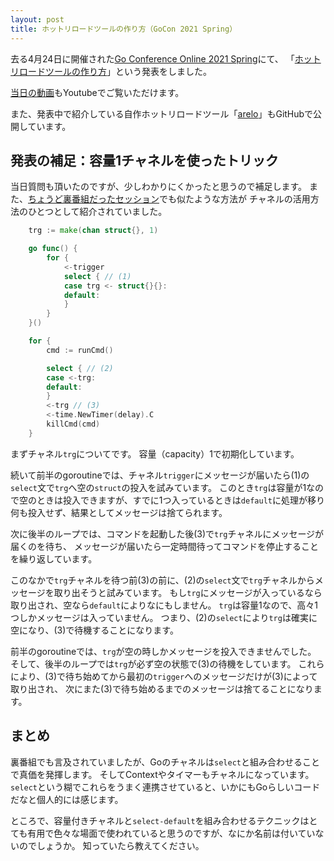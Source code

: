 ```yaml
---
layout: post
title: ホットリロードツールの作り方（GoCon 2021 Spring）
---
```


去る4月24日に開催された[Go Conference Online 2021 Spring](https://gocon.jp/)にて、
「[ホットリロードツールの作り方](https://gocon.jp/sessions/session-b3-l/)」という発表をしました。

<script async class="speakerdeck-embed" data-id="0a3c72815795454aa550c6092b26239a" data-ratio="1.77777777777778" src="//speakerdeck.com/assets/embed.js"></script>

[当日の動画](https://www.youtube.com/watch?v=x4BE6txBIR4&t=228s)もYoutubeでご覧いただけます。

また、発表中で紹介している自作ホットリロードツール「[arelo](https://github.com/makiuchi-d/arelo)」もGitHubで公開しています。

## 発表の補足：容量1チャネルを使ったトリック

当日質問も頂いたのですが、少しわかりにくかったと思うので補足します。
また、[ちょうど裏番組だったセッション](https://gocon.jp/sessions/session-a3-l/)でも似たような方法が
チャネルの活用方法のひとつとして紹介されていました。

```Go
	trg := make(chan struct{}, 1)

	go func() {
		for {
			<-trigger
			select { // (1)
			case trg <- struct{}{}:
			default:
			}
		}
	}()

	for {
		cmd := runCmd()

		select { // (2)
		case <-trg:
		default:
		}
		<-trg // (3)
		<-time.NewTimer(delay).C
		killCmd(cmd)
	}
```

まずチャネル`trg`についてです。
容量（capacity）1で初期化しています。

続いて前半のgoroutineでは、チャネル`trigger`にメッセージが届いたら(1)の`select`文で`trg`へ空の`struct`の投入を試みています。
このとき`trg`は容量が1なので空のときは投入できますが、すでに1つ入っているときは`default`に処理が移り何も投入せず、結果としてメッセージは捨てられます。

次に後半のループでは、コマンドを起動した後(3)で`trg`チャネルにメッセージが届くのを待ち、
メッセージが届いたら一定時間待ってコマンドを停止することを繰り返しています。

このなかで`trg`チャネルを待つ前(3)の前に、(2)の`select`文で`trg`チャネルからメッセージを取り出そうと試みています。
もし`trg`にメッセージが入っているなら取り出され、空なら`default`によりなにもしません。
`trg`は容量1なので、高々1つしかメッセージは入っていません。
つまり、(2)の`select`により`trg`は確実に空になり、(3)で待機することになります。

前半のgoroutineでは、`trg`が空の時しかメッセージを投入できませんでした。
そして、後半のループでは`trg`が必ず空の状態で(3)の待機をしています。
これらにより、(3)で待ち始めてから最初の`trigger`へのメッセージだけが(3)によって取り出され、
次にまた(3)で待ち始めるまでのメッセージは捨てることになります。

## まとめ

裏番組でも言及されていましたが、Goのチャネルは`select`と組み合わせることで真価を発揮します。
そしてContextやタイマーもチャネルになっています。
`select`という糊でこれらをうまく連携させていると、いかにもGoらしいコードだなと個人的には感じます。

ところで、容量付きチャネルと`select-default`を組み合わせるテクニックはとても有用で色々な場面で使われていると思うのですが、なにか名前は付いていないのでしょうか。
知っていたら教えてください。
